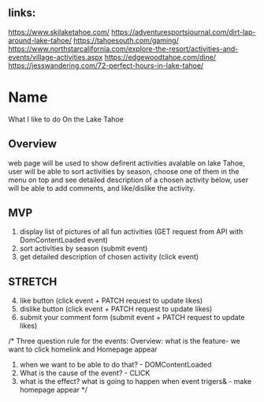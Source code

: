 ## links:
https://www.skilaketahoe.com/
https://adventuresportsjournal.com/dirt-lap-around-lake-tahoe/
https://tahoesouth.com/gaming/
https://www.northstarcalifornia.com/explore-the-resort/activities-and-events/village-activities.aspx
https://edgewoodtahoe.com/dine/
https://jesswandering.com/72-perfect-hours-in-lake-tahoe/

# Name
What I like to do On the Lake Tahoe

## Overview    
web page will be used to show defirent activities avalable on lake Tahoe, user will be able to sort activities by season, choose one of them in the menu on top and see detailed description of a chosen activity below, user will be able to add comments, and like/dislike the activity. 


## MVP
1. display list of pictures of all fun activities (GET request from API with DomContentLoaded event)
2. sort activities by season (submit event)
3. get detailed description of chosen activity (click event)


## STRETCH

4. like button (click event + PATCH request to update likes)
5. dislike button (click event + PATCH request to update likes)
6. submit your comment form (submit event + PATCH request to update likes)


/*
 Three question rule for the events:
  Overview: what is the feature- we want to click homelink and Homepage appear
  1. when we want to be able to do that? - DOMContentLoaded
  2. What is the cause of the event? - CLICK
  3. what is the effect? what is going to happen when event trigers& - make homepage appear
*/